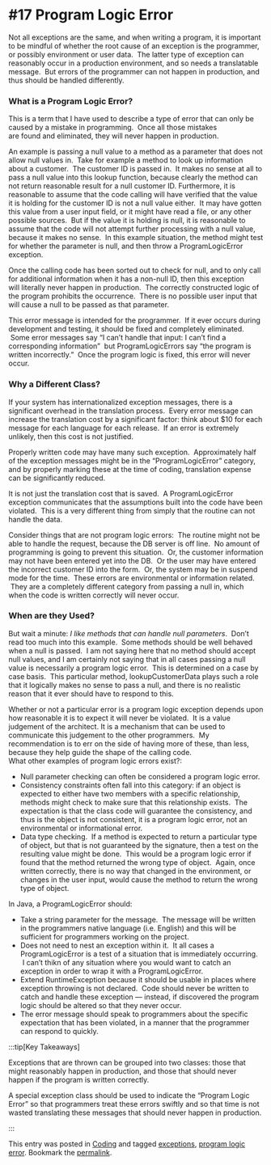 #  #17 Program Logic Error

Not all exceptions are the same, and when writing a program, it is important to be mindful of whether the root cause of an exception is the programmer, or possibly environment or user data.  The latter type of exception can reasonably occur in a production environment, and so needs a translatable message.  But errors of the programmer can not happen in production, and thus should be handled differently.

### What is a Program Logic Error?

This is a term that I have used to describe a type of error that can only be caused by a mistake in programming.  Once all those mistakes are found and eliminated, they will never happen in production.  

An example is passing a null value to a method as a parameter that does not allow null values in.  Take for example a method to look up information about a customer.  The customer ID is passed in.  It makes no sense at all to pass a null value into this lookup function, because clearly the method can not return reasonable result for a null customer ID. Furthermore, it is reasonable to assume that the code calling will have verified that the value it is holding for the customer ID is not a null value either.  It may have gotten this value from a user input field, or it might have read a file, or any other possible sources.  But if the value it is holding is null, it is reasonable to assume that the code will not attempt further processing with a null value, because it makes no sense.  In this example situation, the method might test for whether the parameter is null, and then throw a ProgramLogicError exception.  

Once the calling code has been sorted out to check for null, and to only call for additional information when it has a non-null ID, then this exception will literally never happen in production.  The correctly constructed logic of the program prohibits the occurrence.  There is no possible user input that will cause a null to be passed as that parameter.  

This error message is intended for the programmer.  If it ever occurs during development and testing, it should be fixed and completely eliminated.  Some error messages say “I can’t handle that input: I can’t find a corresponding information”  but ProgramLogicErrors say “the program is written incorrectly.”  Once the program logic is fixed, this error will never occur.

### Why a Different Class?

If your system has internationalized exception messages, there is a significant overhead in the translation process.  Every error message can increase the translation cost by a significant factor: think about $10 for each message for each language for each release.  If an error is extremely unlikely, then this cost is not justified.  

Properly written code may have many such exception.  Approximately half of the exception messages might be in the “ProgramLogicError” category, and by properly marking these at the time of coding, translation expense can be significantly reduced.  

It is not just the translation cost that is saved.  A ProgramLogicError exception communicates that the assumptions built into the code have been violated.  This is a very different thing from simply that the routine can not handle the data.

Consider things that are not program logic errors:  The routine might not be able to handle the request, because the DB server is off line.  No amount of programming is going to prevent this situation.  Or, the customer information may not have been entered yet into the DB.  Or the user may have entered the incorrect customer ID into the form.  Or, the system may be in suspend mode for the time.  These errors are environmental or information related.  They are a completely different category from passing a null in, which when the code is written correctly will never occur.

### When are they Used?

But wait a minute: _I like methods that can handle null parameters_.  Don’t read too much into this example.  Some methods should be well behaved when a null is passed.  I am not saying here that no method should accept null values, and I am certainly not saying that in all cases passing a null value is necessarily a program logic error.  This is determined on a case by case basis.  This particular method, lookupCustomerData plays such a role that it logically makes no sense to pass a null, and there is no realistic reason that it ever should have to respond to this.  

Whether or not a particular error is a program logic exception depends upon how reasonable it is to expect it will never be violated.  It is a value judgement of the architect. It is a mechanism that can be used to communicate this judgement to the other programmers.  My recommendation is to err on the side of having more of these, than less, because they help guide the shape of the calling code.  
What other examples of program logic errors exist?:

*   Null parameter checking can often be considered a program logic error.
*   Consistency constraints often fall into this category: if an object is expected to either have two members with a specific relationship, methods might check to make sure that this relationship exists.  The expectation is that the class code will guarantee the consistency, and thus is the object is not consistent, it is a program logic error, not an environmental or informational error.
*   Data type checking.  If a method is expected to return a particular type of object, but that is not guaranteed by the signature, then a test on the resulting value might be done.  This would be a program logic error if found that the method returned the wrong type of object.  Again, once written correctly, there is no way that changed in the environment, or changes in the user input, would cause the method to return the wrong type of object.

In Java, a ProgramLogicError should:

*   Take a string parameter for the message.  The message will be written in the programmers native language (i.e. English) and this will be sufficient for programmers working on the project.
*   Does not need to nest an exception within it.  It all cases a ProgramLogicError is a test of a situation that is immediately occurring.  I can’t thikn of any situation where you would want to catch an exception in order to wrap it with a ProgramLogicError.
*   Extend RuntimeException because it should be usable in places where exception throwing is not declared.  Code should never be written to catch and handle these exception — instead, if discovered the program logic should be altered so that they never occur.
*   The error message should speak to programmers about the specific expectation that has been violated, in a manner that the programmer can respond to quickly.

:::tip[Key Takeaways]

Exceptions that are thrown can be grouped into two classes: those that might reasonably happen in production, and those that should never happen if the program is written correctly.  

A special exception class should be used to indicate the “Program Logic Error” so that programmers treat these errors swiftly and so that time is not wasted translating these messages that should never happen in production.

:::

This entry was posted in [Coding](https://agiletribe.purplehillsbooks.com/category/coding/) and tagged [exceptions](https://agiletribe.purplehillsbooks.com/tag/exceptions/), [program logic error](https://agiletribe.purplehillsbooks.com/tag/program-logic-error/). Bookmark the [permalink](https://agiletribe.purplehillsbooks.com/2011/10/26/17-program-logic-error/ "Permalink to #17 Program Logic Error").